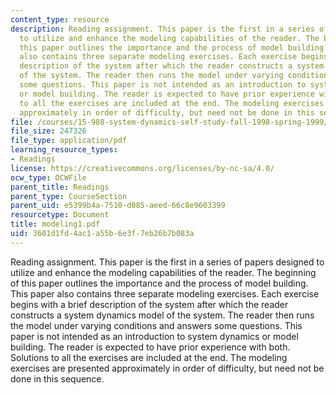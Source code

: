 ```yaml
---
content_type: resource
description: Reading assignment. This paper is the first in a series of papers designed
  to utilize and enhance the modeling capabilities of the reader. The beginning of
  this paper outlines the importance and the process of model building. This paper
  also contains three separate modeling exercises. Each exercise begins with a brief
  description of the system after which the reader constructs a system dynamics model
  of the system. The reader then runs the model under varying conditions and answers
  some questions. This paper is not intended as an introduction to system dynamics
  or model building. The reader is expected to have prior experience with both. Solutions
  to all the exercises are included at the end. The modeling exercises are presented
  approximately in order of difficulty, but need not be done in this sequence.
file: /courses/15-988-system-dynamics-self-study-fall-1998-spring-1999/3601d1fd4ac1a55b6e3f7eb26b7b083a_modeling1.pdf
file_size: 247326
file_type: application/pdf
learning_resource_types:
- Readings
license: https://creativecommons.org/licenses/by-nc-sa/4.0/
ocw_type: OCWFile
parent_title: Readings
parent_type: CourseSection
parent_uid: e5399b4a-7510-d085-aeed-66c8e9603399
resourcetype: Document
title: modeling1.pdf
uid: 3601d1fd-4ac1-a55b-6e3f-7eb26b7b083a
---
```

Reading assignment. This paper is the first in a series of papers designed to utilize and enhance the modeling capabilities of the reader. The beginning of this paper outlines the importance and the process of model building. This paper also contains three separate modeling exercises. Each exercise begins with a brief description of the system after which the reader constructs a system dynamics model of the system. The reader then runs the model under varying conditions and answers some questions. This paper is not intended as an introduction to system dynamics or model building. The reader is expected to have prior experience with both. Solutions to all the exercises are included at the end. The modeling exercises are presented approximately in order of difficulty, but need not be done in this sequence.